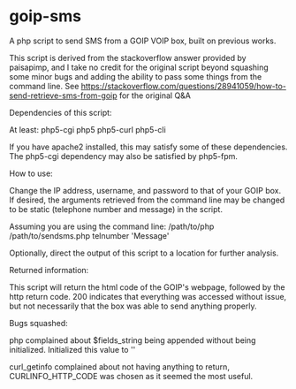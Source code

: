 # goip-sms
A php script to send SMS from a GOIP VOIP box, built on previous works.

This script is derived from the stackoverflow answer provided by paisapimp, and I take no credit for the original script beyond squashing some minor bugs and adding the ability to pass some things from the command line. See https://stackoverflow.com/questions/28941059/how-to-send-retrieve-sms-from-goip for the original Q&A


Dependencies of this script:

At least: php5-cgi php5 php5-curl php5-cli

If you have apache2 installed, this may satisfy some of these dependencies. The php5-cgi dependency may also be satisfied by php5-fpm.


How to use:

Change the IP address, username, and password to that of your GOIP box. If desired, the arguments retrieved from the command line may be changed to be static (telephone number and message) in the script.

Assuming you are using the command line:
/path/to/php /path/to/sendsms.php telnumber 'Message'

Optionally, direct the output of this script to a location for further analysis.


Returned information:

This script will return the html code of the GOIP's webpage, followed by the http return code. 200 indicates that everything was accessed without issue, but not necessarily that the box was able to send anything properly.


Bugs squashed:

php complained about $fields_string being appended without being initialized. Initialized this value to ''

curl_getinfo complained about not having anything to return, CURLINFO_HTTP_CODE was chosen as it seemed the most useful.
